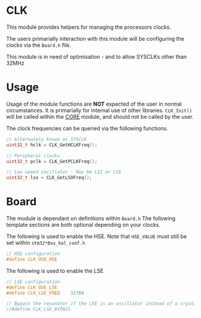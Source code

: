 # CLK
This module provides helpers for managing the processors clocks.

The users primarially interaction with this module will be configuring the clocks via the `Board.h` file.

This module is in need of optimisation - and to allow SYSCLKs other than 32MHz

# Usage

Usage of the module functions are **NOT** expected of the user in normal circumstances. It is primarially for internal use of other libraries. `CLK_Init()` will be called within the [CORE](CORE.md) module, and should not be called by the user.

The clock frequencies can be queried via the following functions.
```C
// Alternately known as SYSCLK
uint32_t hclk = CLK_GetHCLKFreq();

// Peripheral clocks
uint32_t pclk = CLK_GetPCLKFreq();

// Low speed oscillator - May be LSI or LSE
uint32_t lso = CLK_GetLSOFreq();
```

# Board

The module is dependant on definitions within `Board.h`
The following template sections are both optional depending on your clocks.

The following is used to enable the HSE.
Note that `HSE_VALUE` must still be set within `stm32*0xx_hal_conf.h`
```C
// HSE configuration
#define CLK_USE_HSE
```

The following is used to enable the LSE
```C
// LSE configuration
#define CLK_USE_LSE
#define CLK_LSE_FREQ    32768

// Bypass the resonator if the LSE is an oscillator instead of a crystal.
//#define CLK_LSE_BYPASS
```